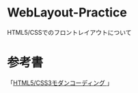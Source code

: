 # WebLayout-Practice
HTML5/CSSでのフロントレイアウトについて

# 参考書
「[HTML5/CSS3モダンコーディング ](https://www.amazon.co.jp/HTML5-CSS3%E3%83%A2%E3%83%80%E3%83%B3%E3%82%B3%E3%83%BC%E3%83%87%E3%82%A3%E3%83%B3%E3%82%B0-%E3%83%95%E3%83%AD%E3%83%B3%E3%83%88%E3%82%A8%E3%83%B3%E3%83%89%E3%82%A8%E3%83%B3%E3%82%B8%E3%83%8B%E3%82%A2%E3%81%8C%E6%95%99%E3%81%88%E3%82%8B3%E3%81%A4%E3%81%AE%E6%9C%AC%E6%A0%BC%E3%83%AC%E3%82%A4%E3%82%A2%E3%82%A6%E3%83%88-%E3%82%B9%E3%82%BF%E3%83%B3%E3%83%80%E3%83%BC%E3%83%89%E3%83%BB%E3%82%B0%E3%83%AA%E3%83%83%E3%83%89%E3%83%BB%E3%82%B7%E3%83%B3%E3%82%B0%E3%83%AB%E3%83%9A%E3%83%BC%E3%82%B8%E3%83%AC%E3%82%A4%E3%82%A2%E3%82%A6%E3%83%88%E3%81%AE%E4%BD%9C%E3%82%8A%E6%96%B9-%E5%90%89%E7%94%B0%E7%9C%9F%E9%BA%BB-ebook/dp/B0176GNY26)」
